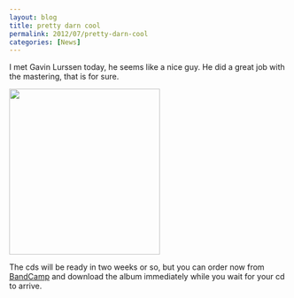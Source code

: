 ```yaml
---
layout: blog
title: pretty darn cool
permalink: 2012/07/pretty-darn-cool
categories: [News]
---
```


I met Gavin Lurssen today, he seems like a nice guy. He did a great job with the mastering, that is for sure.

<a href="http://blog.kristeraxel.com/wp-content/uploads/2012/07/IMG_1415.jpg"><img src="http://blog.kristeraxel.com/wp-content/uploads/2012/07/IMG_1415-272x300.jpg" alt="" title="IMG_1415" width="272" height="300" class="aligncenter size-medium wp-image-1967" /></a>

The cds will be ready in two weeks or so, but you can order now from <a href="http://axelradio.com/album/sky-meet-sea" title="kristeraxel on band camp">BandCamp</a> and download the album immediately while you wait for your cd to arrive.
